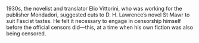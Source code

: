 1930s, the novelist and translator Elio Vittorini, who was working for the publisher Mondadori, suggested cuts to D. H. Lawrence’s novel St Mawr to suit Fascist tastes. He felt it necessary to engage in censorship himself before the official censors did—this, at a time when his own fiction was also being censored.